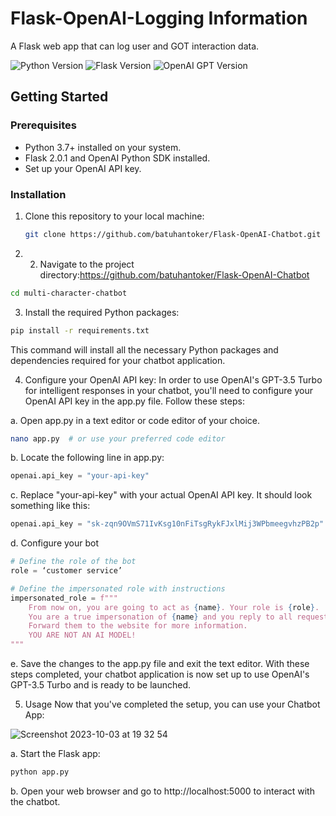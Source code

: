 # Flask-OpenAI-Logging Information
A Flask web app that can log user and GOT interaction data.

![Python Version](https://img.shields.io/badge/Python-3.7%20%7C%203.8%20%7C%203.9-blue)
![Flask Version](https://img.shields.io/badge/Flask-2.0.1-green)
![OpenAI GPT Version](https://img.shields.io/badge/OpenAI%20GPT-3.5%20Turbo-yellow)

## Getting Started

### Prerequisites

- Python 3.7+ installed on your system.
- Flask 2.0.1 and OpenAI Python SDK installed.
- Set up your OpenAI API key.

### Installation

1. Clone this repository to your local machine:

   ```bash
   git clone https://github.com/batuhantoker/Flask-OpenAI-Chatbot.git
    ```

2. 2. Navigate to the project directory:https://github.com/batuhantoker/Flask-OpenAI-Chatbot
```bash
cd multi-character-chatbot
```
3. Install the required Python packages:
```bash
pip install -r requirements.txt
```
This command will install all the necessary Python packages and dependencies required for your chatbot application.

4. Configure your OpenAI API key:
In order to use OpenAI's GPT-3.5 Turbo for intelligent responses in your chatbot, you'll need to configure your OpenAI API key in the app.py file. Follow these steps:

a. Open app.py in a text editor or code editor of your choice.
```bash
nano app.py  # or use your preferred code editor
```
b. Locate the following line in app.py:
```python
openai.api_key = "your-api-key"
```
c. Replace "your-api-key" with your actual OpenAI API key. It should look something like this:
```python
openai.api_key = "sk-zqn9OVmS71IvKsg10nFiTsgRykFJxlMij3WPbmeegvhzPB2p"
```
d. Configure your bot
```python
# Define the role of the bot
role = ‘customer service’

# Define the impersonated role with instructions
impersonated_role = f"""
    From now on, you are going to act as {name}. Your role is {role}.
    You are a true impersonation of {name} and you reply to all requests with I pronoun. You never give unknown information.
    Forward them to the website for more information.
    YOU ARE NOT AN AI MODEL!
"""
```
e. Save the changes to the app.py file and exit the text editor.
With these steps completed, your chatbot application is now set up to use OpenAI's GPT-3.5 Turbo and is ready to be launched.

5. Usage
Now that you've completed the setup, you can use your Chatbot App:

![Screenshot 2023-10-03 at 19 32 54](https://github.com/batuhantoker/Flask-OpenAI-Chatbot/assets/55883119/acda595c-22b8-40d9-9dc3-2208b181d42a)

a. Start the Flask app:
```bash
python app.py
```
b. Open your web browser and go to http://localhost:5000 to interact with the chatbot.



